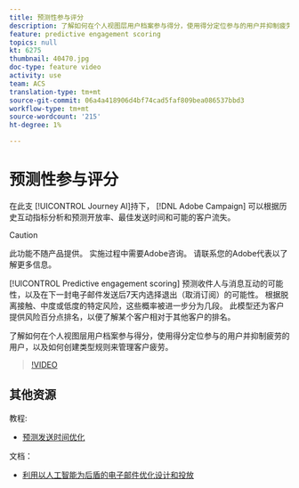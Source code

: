 ```yaml
---
title: 预测性参与评分
description: 了解如何在个人视图层用户档案参与得分，使用得分定位参与的用户并抑制疲劳的用户，以及如何创建类型规则来管理客户疲劳。
feature: predictive engagement scoring
topics: null
kt: 6275
thumbnail: 40470.jpg
doc-type: feature video
activity: use
team: ACS
translation-type: tm+mt
source-git-commit: 06a4a418906d4bf74cad5faf809bea086537bbd3
workflow-type: tm+mt
source-wordcount: '215'
ht-degree: 1%

---
```



# 预测性参与评分

在此支 [!UICONTROL Journey AI]持下， [!DNL Adobe Campaign] 可以根据历史互动指标分析和预测开放率、最佳发送时间和可能的客户流失。

>[!CAUTION]
>此功能不随产品提供。 实施过程中需要Adobe咨询。 请联系您的Adobe代表以了解更多信息。

[!UICONTROL Predictive engagement scoring] 预测收件人与消息互动的可能性，以及在下一封电子邮件发送后7天内选择退出（取消订阅）的可能性。 根据脱离接触、中度或低度的特定风险，这些概率被进一步分为几段。 此模型还为客户提供风险百分点排名，以便了解某个客户相对于其他客户的排名。

了解如何在个人视图层用户档案参与得分，使用得分定位参与的用户并抑制疲劳的用户，以及如何创建类型规则来管理客户疲劳。

>[!VIDEO](https://video.tv.adobe.com/v/40470?quality=12)

## 其他资源

教程:

* [预测发送时间优化](predictive-send-time-optimization.md)

文档：

* [利用以人工智能为后盾的电子邮件优化设计和投放](https://docs.adobe.com/help/en/campaign-standard/using/testing-and-sending/preparing-and-testing-messages/predictive.html)

